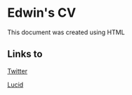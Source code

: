 # Edwin's CV

This document was created using HTML

## Links to 
[Twitter](https://twitter.com/Zhaddie_E/status/1164527924948754432?s=19)

[Lucid](https://lucid.blog/edwinokhai/post/1566519916)
